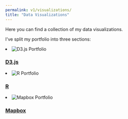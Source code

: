 ```yaml
---
permalink: v1/visualizations/
title: "Data Visualizations"
---
```


Here you can find a collection of my data visualizations. 

I've split my portfolio into three sections: 

<li class="project-list-item"> 
    <img 
    src="https://raw.githubusercontent.com/connorrothschild/v1/master/_assets/images/opioids.gif" 
    alt="D3.js Portfolio"
    class="project-list-item-thumbnail"> 
    <div class="project-list-item-text-wrap"> 
        <a href="https://connorrothschild.github.io/d3js/" class="project-list-item-link"> 
        <h3 class="project-list-item-title-big">D3.js</h3>
        </a> 
    </div> 
</li>

<li class="project-list-item"> 
    <img 
    src="https://raw.githubusercontent.com/connorrothschild/v1/master/_assets/images/scrollytelling.gif" 
    alt="R Portfolio"
    class="project-list-item-thumbnail"> 
    <div class="project-list-item-text-wrap"> 
        <a href="https://connorrothschild.github.io/r/" class="project-list-item-link"> 
        <h3 class="project-list-item-title-big">R</h3>
        </a> 
    </div> 
</li>

<li class="project-list-item"> 
    <img 
    src="https://raw.githubusercontent.com/connorrothschild/v1/master/_assets/images/map-missing-migrants.jpg" 
    alt="Mapbox Portfolio"
    class="project-list-item-thumbnail"> 
    <div class="project-list-item-text-wrap"> 
        <a href="https://connorrothschild.github.io/mapbox/" class="project-list-item-link"> 
        <h3 class="project-list-item-title-big">Mapbox</h3>
        </a> 
    </div> 
</li>
